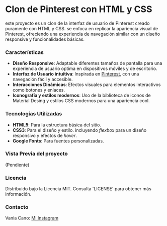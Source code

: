 # Clon de Pinterest con HTML y CSS

este proyecto es un clon de la interfaz de usuario de Pinterest creado puramente con HTML y CSS. se enfoca en replicar la apariencia visual de Pinterest, ofreciendo una experiencia de navegación similar con un diseño responsive y funcionalidades básicas. 

### Características
+ **Diseño Responsive**: Adaptable diferentes tamaños de pantalla para una experiencia de usuario optima en dispositivos móviles y de escritorio.
+ **Interfaz de Usuario intuitiva**: Inspirada en [Pinterest](https://www.pinterest.com.mx/), con una navegación fácil y accesible.
+ **Interacciones Dinámicas**: Efectos visuales para elementos interactivos como botones y enlaces.
+ **Iconografía y estilos modernos**: Uso de la biblioteca de iconos de Material Desing y estilos CSS modernos para una apariencia cool.

 ### Tecnologías Utilizadas
  + **HTML5**: Para la estructura básica del sitio.
  +  **CSS3**: Para el diseño y estilo. incluyendo _flexbox_ para un diseño responsivo y efectos de _hover_.
  +  **Google Fonts**: Para fuentes personalizadas.
### Vista Previa del proyecto 
(Pendiente)

### Licencia 
Distribuido bajo la Licencia MIT. Consulta 'LICENSE' para obtener más información.

### Contacto
Vania Cano: [Mi Instagram](https://www.instagram.com/certbu/)
